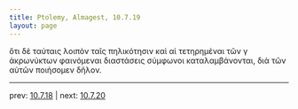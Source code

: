 ```yaml
---
title: Ptolemy, Almagest, 10.7.19
layout: page
---
```


ὅτι δὲ ταύταις λοιπὸν ταῖς πηλικότησιν καὶ αἱ τετηρημέναι τῶν γ ἀκρωνύκτων φαινόμεναι διαστάσεις σύμφωνοι καταλαμβάνονται, διὰ τῶν αὐτῶν ποιήσομεν δῆλον. 

---

prev: [10.7.18](../10.7.18/) | next: [10.7.20](../10.7.20/)

